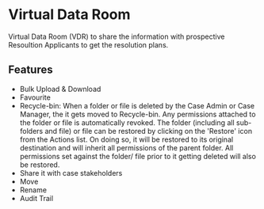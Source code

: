 # Virtual Data Room

Virtual Data Room (VDR) to share the information with prospective Resoultion Applicants to get the resolution plans.

## Features

* Bulk Upload & Download
* Favourite
* Recycle-bin: When a folder or file is deleted by the Case Admin or Case Manager, the it gets moved to Recycle-bin. Any permissions attached to the folder or file is automatically revoked. The folder (including all sub-folders and file) or file can be restored by clicking on the 'Restore' icon from the Actions list. On doing so, it will be restored to its original destination and will inherit all permissions of the parent folder. All permissions set against the folder/ file prior to it getting deleted will also be restored.
* Share it with case stakeholders
* Move
* Rename
* Audit Trail
